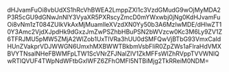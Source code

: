 dHJvamFuOi8vbUdXS1hRcVhBWEA2LmppZXl1c3VzdGMudG9wOjMyMDA2P3R5cGU9dGNwJnNlY3VyaXR5PXRscyZmcD0mYWxwbj0jNg0KdHJvamFuOi8vNm1zT084ZUlkVkAxMjMuamlleXVzdXN0Yy50b3A6MzIwMDE/dHlwZT10Y3Amc2VjdXJpdHk9dGxzJmZwPSZhbHBuPSN2bWVzcw0Kc3M6Ly9ZV1Z6TFRJMU5pMW5ZMjA2WlZob1UxTlVRa3hUU0dSMFQwVjBTbG93VmxCaldHUnZVakprVDJWWGN6UmxhMXBWWTBkbmVsbFliR0ZpZWs1aFlraHdVMXBVYTNsalNHeFBWMFpLTW1ScVNrZFJNalZIV1ZkMFFsWlZhRVppTVVWNlQwRTlQVUF4TWpNdWFtbGxlWFZ6ZFhOMFl5NTBiMjg2TkRReiM0NDM=
